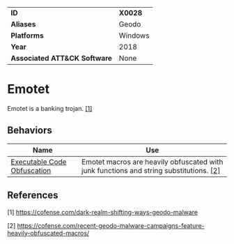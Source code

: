 |||
|---------|------------------------|
|**ID**|**X0028**|
|**Aliases**|Geodo|
|**Platforms**|Windows|
|**Year**| 2018 |
|**Associated ATT&CK Software**|None|

Emotet
=====
Emotet is a banking trojan. [[1]](#1)

Behaviors
---------
|Name|Use|
|---------------------|-------------------------------------------------------|
|[Executable Code Obfuscation](https://github.com/MBCProject/mbc-beta/blob/master/anti-static-analysis/exe-code-obfuscate.md) | Emotet macros are heavily obfuscated with junk functions and string substitutions. [[2]](#2)|

References
----------
<a name="1">[1]</a> https://cofense.com/dark-realm-shifting-ways-geodo-malware

<a name="2">[2]</a> https://cofense.com/recent-geodo-malware-campaigns-feature-heavily-obfuscated-macros/